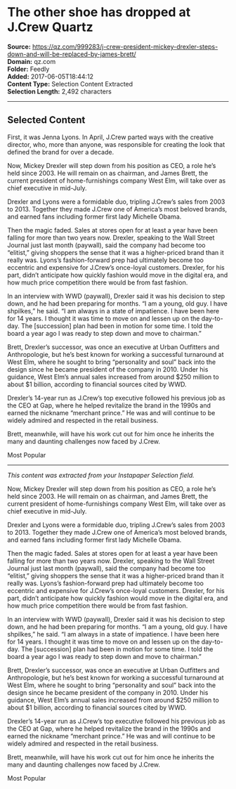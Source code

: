 # The other shoe has dropped at J.Crew Quartz

**Source:** https://qz.com/999283/j-crew-president-mickey-drexler-steps-down-and-will-be-replaced-by-james-brett/  
**Domain:** qz.com  
**Folder:** Feedly  
**Added:** 2017-06-05T18:44:12  
**Content Type:** Selection Content Extracted  
**Selection Length:** 2,492 characters  


---

## Selected Content

First, it was Jenna Lyons. In April, J.Crew parted ways with the creative director, who, more than anyone, was responsible for creating the look that defined the brand for over a decade.

Now, Mickey Drexler will step down from his position as CEO, a role he’s held since 2003. He will remain on as chairman, and James Brett, the current president of home-furnishings company West Elm, will take over as chief executive in mid-July.

Drexler and Lyons were a formidable duo, tripling J.Crew’s sales from 2003 to 2013. Together they made J.Crew one of America’s most beloved brands, and earned fans including former first lady Michelle Obama.

Then the magic faded. Sales at stores open for at least a year have been falling for more than two years now. Drexler, speaking to the Wall Street Journal just last month (paywall), said the company had become too “elitist,” giving shoppers the sense that it was a higher-priced brand than it really was. Lyons’s fashion-forward prep had ultimately become too eccentric and expensive for J.Crew’s once-loyal customers. Drexler, for his part, didn’t anticipate how quickly fashion would move in the digital era, and how much price competition there would be from fast fashion.

In an interview with WWD (paywall), Drexler said it was his decision to step down, and he had been preparing for months. “I am a young, old guy. I have shpilkes,” he said. “I am always in a state of impatience. I have been here for 14 years. I thought it was time to move on and lessen up on the day-to-day. The [succession] plan had been in motion for some time. I told the board a year ago I was ready to step down and move to chairman.”

Brett, Drexler’s successor, was once an executive at Urban Outfitters and Anthropologie, but he’s best known for working a successful turnaround at West Elm, where he sought to bring “personality and soul” back into the design since he became president of the company in 2010. Under his guidance, West Elm’s annual sales increased from around $250 million to about $1 billion, according to financial sources cited by WWD.

Drexler’s 14-year run as J.Crew’s top executive followed his previous job as the CEO at Gap, where he helped revitalize the brand in the 1990s and earned the nickname “merchant prince.” He was and will continue to be widely admired and respected in the retail business.

Brett, meanwhile, will have his work cut out for him once he inherits the many and daunting challenges now faced by J.Crew.

Most Popular

---

*This content was extracted from your Instapaper Selection field.*

Now, Mickey Drexler will step down from his position as CEO, a role he’s held since 2003. He will remain on as chairman, and James Brett, the current president of home-furnishings company West Elm, will take over as chief executive in mid-July.

Drexler and Lyons were a formidable duo, tripling J.Crew’s sales from 2003 to 2013. Together they made J.Crew one of America’s most beloved brands, and earned fans including former first lady Michelle Obama.

Then the magic faded. Sales at stores open for at least a year have been falling for more than two years now. Drexler, speaking to the Wall Street Journal just last month (paywall), said the company had become too “elitist,” giving shoppers the sense that it was a higher-priced brand than it really was. Lyons’s fashion-forward prep had ultimately become too eccentric and expensive for J.Crew’s once-loyal customers. Drexler, for his part, didn’t anticipate how quickly fashion would move in the digital era, and how much price competition there would be from fast fashion.

In an interview with WWD (paywall), Drexler said it was his decision to step down, and he had been preparing for months. “I am a young, old guy. I have shpilkes,” he said. “I am always in a state of impatience. I have been here for 14 years. I thought it was time to move on and lessen up on the day-to-day. The [succession] plan had been in motion for some time. I told the board a year ago I was ready to step down and move to chairman.”

Brett, Drexler’s successor, was once an executive at Urban Outfitters and Anthropologie, but he’s best known for working a successful turnaround at West Elm, where he sought to bring “personality and soul” back into the design since he became president of the company in 2010. Under his guidance, West Elm’s annual sales increased from around $250 million to about $1 billion, according to financial sources cited by WWD.

Drexler’s 14-year run as J.Crew’s top executive followed his previous job as the CEO at Gap, where he helped revitalize the brand in the 1990s and earned the nickname “merchant prince.” He was and will continue to be widely admired and respected in the retail business.

Brett, meanwhile, will have his work cut out for him once he inherits the many and daunting challenges now faced by J.Crew.

Most Popular
